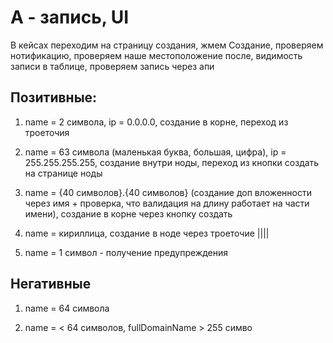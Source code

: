# А - запись, UI

В кейсах переходим на страницу создания, жмем Создание, проверяем нотификацию, проверяем наше местоположение после, видимость записи в таблице, проверяем запись через апи

## Позитивные:

1. name = 2 символа, ip = 0.0.0.0, создание в корне, переход из троеточия

2. name = 63 символа (маленькая буква, большая, цифра), ip = 255.255.255.255, создание внутри ноды, переход из кнопки создать на странице ноды

3. name = {40 символов}.{40 символов} (создание доп вложенности через имя + проверка, что валидация на длину работает на части имени), создание в корне через кнопку создать

4. name = кириллица, создание в ноде через троеточие ||||

5. name = 1 символ - получение предупреждения

## Негативные

1. name = 64 символа

2. name = < 64 символов, fullDomainName > 255 симво